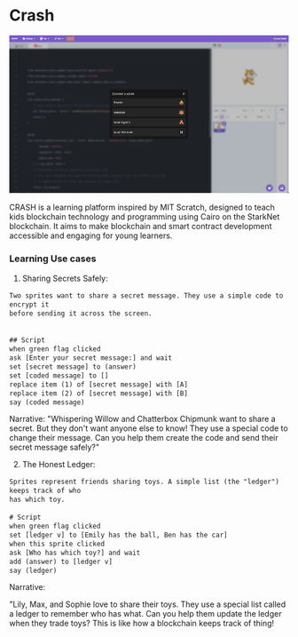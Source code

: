 # Crash

![alt text](image.png)

CRASH is a learning platform inspired by MIT Scratch, designed to teach kids blockchain technology and programming using Cairo on the StarkNet blockchain. It aims to make blockchain and smart contract development accessible and engaging for young learners.



### Learning Use cases

1. Sharing Secrets Safely:

```sratch
Two sprites want to share a secret message. They use a simple code to encrypt it
before sending it across the screen.


## Script
when green flag clicked
ask [Enter your secret message:] and wait
set [secret message] to (answer)
set [coded message] to []
replace item (1) of [secret message] with [A]
replace item (2) of [secret message] with [B]
say (coded message)

```

Narrative:
"Whispering Willow and Chatterbox Chipmunk want to share a secret. But they don't want
anyone else to know! They use a special code to change their message. Can you help them
create the code and send their secret message safely?"


2. The Honest Ledger:

```scratch
Sprites represent friends sharing toys. A simple list (the "ledger") keeps track of who
has which toy.

# Script
when green flag clicked
set [ledger v] to [Emily has the ball, Ben has the car]
when this sprite clicked
ask [Who has which toy?] and wait
add (answer) to [ledger v]
say (ledger)

```

Narrative:

"Lily, Max, and Sophie love to share their toys. They use a special list called a ledger to
remember who has what. Can you help them update the ledger when they trade toys? This is like how a blockchain keeps track of thing!


